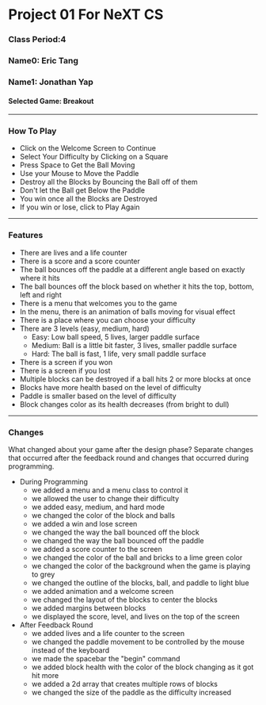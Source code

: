 

# Project 01 For NeXT CS
### Class Period:4
### Name0: Eric Tang
### Name1: Jonathan Yap
#### Selected Game: Breakout
---

### How To Play

- Click on the Welcome Screen to Continue
- Select Your Difficulty by Clicking on a Square
- Press Space to Get the Ball Moving
- Use your Mouse to Move the Paddle
- Destroy all the Blocks by Bouncing the Ball off of them
- Don't let the Ball get Below the Paddle
- You win once all the Blocks are Destroyed
- If you win or lose, click to Play Again

---

### Features

- There are lives and a life counter
- There is a score and a score counter
- The ball bounces off the paddle at a different angle based on exactly where it hits
- The ball bounces off the block based on whether it hits the top, bottom, left and right
- There is a menu that welcomes you to the game
- In the menu, there is an animation of balls moving for visual effect
- There is a place where you can choose your difficulty
- There are 3 levels (easy, medium, hard)
  - Easy: Low ball speed, 5 lives, larger paddle surface
  - Medium: Ball is a little bit faster, 3 lives, smaller paddle surface
  - Hard: The ball is fast, 1 life, very small paddle surface
- There is a screen if you won
- There is a screen if you lost
- Multiple blocks can be destroyed if a ball hits 2 or more blocks at once
- Blocks have more health based on the level of difficulty
- Paddle is smaller based on the level of difficulty
- Block changes color as its health decreases (from bright to dull)

---

### Changes
What changed about your game after the design phase? Separate changes that occurred after the feedback round and changes that occurred during programming.

- During Programming
  - we added a menu and a menu class to control it
  - we allowed the user to change their difficulty
  - we added easy, medium, and hard mode
  - we changed the color of the block and balls
  - we added a win and lose screen
  - we changed the way the ball bounced off the block
  - we changed the way the ball bounced off the paddle
  - we added a score counter to the screen
  - we changed the color of the ball and bricks to a lime green color
  - we changed the color of the background when the game is playing to grey
  - we changed the outline of the blocks, ball, and paddle to light blue
  - we added animation and a welcome screen
  - we changed the layout of the blocks to center the blocks 
  - we added margins between blocks
  - we displayed the score, level, and lives on the top of the screen 
- After Feedback Round
  - we added lives and a life counter to the screen
  - we changed the paddle movement to be controlled by the mouse instead of the keyboard
  - we made the spacebar the "begin" command
  - we added block health with the color of the block changing as it got hit more
  - we added a 2d array that creates multiple rows of blocks 
  - we changed the size of the paddle as the difficulty increased
